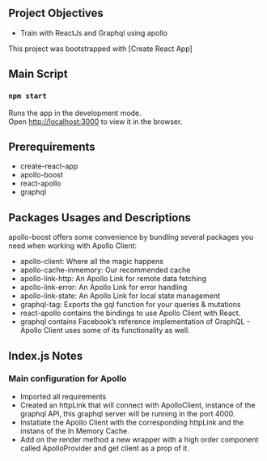 ## Project Objectives
* Train with ReactJs and Graphql using apollo

This project was bootstrapped with [Create React App]

## Main Script
### `npm start`

Runs the app in the development mode.<br>
Open [http://localhost:3000](http://localhost:3000) to view it in the browser.

## Prerequirements
* create-react-app
* apollo-boost
* react-apollo 
* graphql

## Packages Usages and Descriptions
apollo-boost offers some convenience by bundling several packages you need when working with Apollo Client:

* apollo-client: Where all the magic happens
* apollo-cache-inmemory: Our recommended cache
* apollo-link-http: An Apollo Link for remote data fetching
* apollo-link-error: An Apollo Link for error handling
* apollo-link-state: An Apollo Link for local state management
* graphql-tag: Exports the gql function for your queries & mutations
* react-apollo contains the bindings to use Apollo Client with React.
* graphql contains Facebook’s reference implementation of GraphQL - Apollo Client uses some of its functionality as well.


## Index.js Notes
### Main configuration for Apollo

* Imported all requirements
* Created an httpLink that will connect with ApolloClient, instance of the graphql API, this graphql server will be running in the port 4000.
* Instatiate the Apollo Client with the corresponding httpLink and the instans of the  In Memory Cache.
* Add on the render method a new wrapper with a high order component called ApolloProvider and get client as a prop of it.